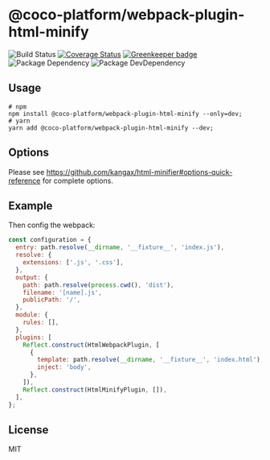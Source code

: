 # @coco-platform/webpack-plugin-html-minify

![Build Status](https://img.shields.io/travis/coco-platform/webpack-plugin-html-minify/master.svg?style=flat)
[![Coverage Status](https://coveralls.io/repos/github/coco-platform/webpack-plugin-html-minify/badge.svg?branch=master)](https://coveralls.io/github/coco-platform/webpack-plugin-html-minify?branch=master) [![Greenkeeper badge](https://badges.greenkeeper.io/coco-platform/webpack-plugin-html-minify.svg)](https://greenkeeper.io/)
![Package Dependency](https://david-dm.org/coco-platform/webpack-plugin-html-minify.svg?style=flat)
![Package DevDependency](https://david-dm.org/coco-platform/webpack-plugin-html-minify/dev-status.svg?style=flat)

## Usage

```shell
# npm
npm install @coco-platform/webpack-plugin-html-minify --only=dev;
# yarn
yarn add @coco-platform/webpack-plugin-html-minify --dev;
```

## Options

Please see https://github.com/kangax/html-minifier#options-quick-reference for complete options.

## Example

Then config the webpack:

```javascript
const configuration = {
  entry: path.resolve(__dirname, '__fixture__', 'index.js'),
  resolve: {
    extensions: ['.js', '.css'],
  },
  output: {
    path: path.resolve(process.cwd(), 'dist'),
    filename: '[name].js',
    publicPath: '/',
  },
  module: {
    rules: [],
  },
  plugins: [
    Reflect.construct(HtmlWebpackPlugin, [
      {
        template: path.resolve(__dirname, '__fixture__', 'index.html'),
        inject: 'body',
      },
    ]),
    Reflect.construct(HtmlMinifyPlugin, []),
  ],
};
```

## License

MIT

